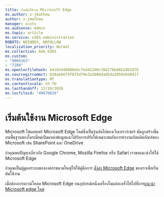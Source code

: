 ```yaml
---
title: เริ่มต้นใช้งาน Microsoft Edge
ms.author: v-jmathew
author: v-jmathew
manager: scotv
ms.audience: Admin
ms.topic: article
ms.service: o365-administration
ROBOTS: NOINDEX, NOFOLLOW
localization_priority: Normal
ms.collection: Adm_O365
ms.custom:
- "9004163"
- "7280"
ms.openlocfilehash: b41b54d6888e6cfed422d0c38d17bb86b24b187b
ms.sourcegitcommit: 830aeb6797075d79e3a3006da05da2059ddd041f
ms.translationtype: MT
ms.contentlocale: th-TH
ms.lasthandoff: 12/10/2020
ms.locfileid: "49679826"
---
```

# <a name="start-using-microsoft-edge"></a>เริ่มต้นใช้งาน Microsoft Edge

Microsoft ได้เผยแพร่ Microsoft Edge ใหม่ซึ่งเป็นรุ่นถัดไปของเว็บเบราว์เซอร์ มันถูกสร้างขึ้นบนพื้นฐานของโครเมี่ยมเปิดแหล่งข้อมูลและได้รับการปรับให้เหมาะสมกับการทำงานกับผลิตภัณฑ์ของ Microsoft เช่น SharePoint และ OneDrive

ถ้าคุณพบปัญหาเกี่ยวกับ Google Chrome, Mozilla Firefox หรือ Safari เราขอแนะนำให้ใช้ Microsoft Edge

ถ้าคุณเป็นผู้ดูแลระบบขององค์กรขนาดใหญ่ให้ใช้คู่มือการ [ตั้งค่า Microsoft Edge](https://go.microsoft.com/fwlink/?linkid=2142423) ของเราเพื่อเริ่มต้นใช้งาน

เมื่อต้องการดาวน์โหลด Microsoft Edge บนอุปกรณ์หนึ่งเครื่องในแต่ละครั้งให้ไปที่การ[แนะนำ Microsoft edge ใหม่](https://go.microsoft.com/fwlink/?linkid=2141049)
